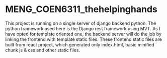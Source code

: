 # MENG_COEN6311_thehelpinghands
This project is running on a single server of django backend python. The python framework used here is the Django rest framework using MVT. As I have opted for template oriented one, the backend server will do the job by linking the frontend with template static files. These frontend static files are built from react project, which generated only index.html, basic minified chunk js &amp; css and other static files.

